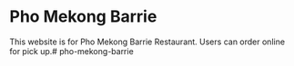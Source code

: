 
# Pho Mekong Barrie

This website is for Pho Mekong Barrie Restaurant. Users can order online for pick up.# pho-mekong-barrie
